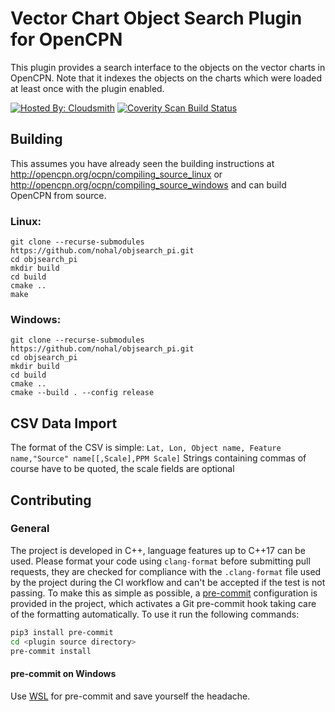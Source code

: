 # Vector Chart Object Search  Plugin for OpenCPN

This plugin provides a search interface to the objects on the vector charts in OpenCPN. Note that it indexes the objects on the charts which were loaded at least once with the plugin enabled.

[![Hosted By: Cloudsmith](https://img.shields.io/badge/OSS%20hosting%20by-cloudsmith-blue?logo=cloudsmith&style=flat-square)](https://cloudsmith.com)
[![Coverity Scan Build Status](https://scan.coverity.com/projects/3039/badge.svg)](https://scan.coverity.com/projects/nohal-objsearch_pi)

## Building

This assumes you have already seen the building instructions at http://opencpn.org/ocpn/compiling_source_linux or http://opencpn.org/ocpn/compiling_source_windows and can build OpenCPN from source.

### Linux:

```
git clone --recurse-submodules https://github.com/nohal/objsearch_pi.git
cd objsearch_pi
mkdir build
cd build
cmake ..
make
```
### Windows:

```
git clone --recurse-submodules https://github.com/nohal/objsearch_pi.git
cd objsearch_pi
mkdir build
cd build
cmake ..
cmake --build . --config release
```

## CSV Data Import

The format of the CSV is simple:
```Lat, Lon, Object name, Feature name,"Source" name[[,Scale],PPM Scale]```
Strings containing commas of course have to be quoted, the scale fields are optional

## Contributing

### General

The project is developed in C++, language features up to C++17 can be used.
Please format your code using `clang-format` before submitting pull requests, they are checked for compliance with the `.clang-format` file used by the project during the CI workflow and can't be accepted if the test is not passing. 
To make this as simple as possible, a [pre-commit](https://pre-commit.com) configuration is provided in the project, which activates a Git pre-commit hook taking care of the formatting automatically. To use it run the following commands:

```bash
pip3 install pre-commit
cd <plugin source directory>
pre-commit install
```

#### pre-commit on Windows

Use [WSL](https://learn.microsoft.com/en-us/windows/wsl/) for pre-commit and save yourself the headache.
